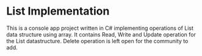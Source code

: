 # List Implementation
This is a console app project written in C# implementing operations of List data structure using array.
It contains Read, Write and Update operation for the List datastructure. 
Delete operation is left open for the community to add.
